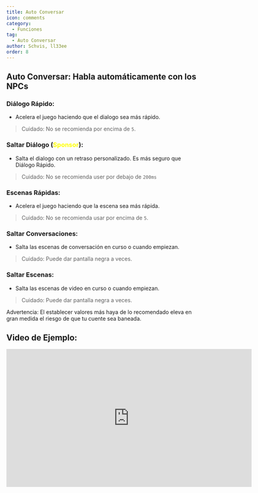 ```yaml
---
title: Auto Conversar
icon: comments
category:
  - Funciones
tag:
  - Auto Conversar
author: Schvis, ll33ee
order: 8
---
```


## Auto Conversar: Habla automáticamente con los NPCs
### Diálogo Rápido:
- Acelera el juego haciendo que el dialogo sea más rápido.
> Cuidado: No se recomienda por encima de `5`.
### Saltar Diálogo (<span style='color:yellow;'>Sponsor</span>):
- Salta el dialogo con un retraso personalizado. Es más seguro que Diálogo Rápido.
> Cuidado: No se recomienda user por debajo de `200ms`
### Escenas Rápidas:
- Acelera el juego haciendo que la escena sea más rápida.
> Cuidado: No se recomienda usar por encima de `5`.
### Saltar Conversaciones:
- Salta las escenas de conversación en curso o cuando empiezan.
> Cuidado: Puede dar pantalla negra a veces.
### Saltar Escenas:
- Salta las escenas de video en curso o cuando empiezan.
> Cuidado: Puede dar pantalla negra a veces.

Advertencia: El establecer valores más haya de lo recomendado eleva en gran medida el riesgo de que tu cuente sea baneada.

## Video de Ejemplo:

<div class="iframe-container"><iframe width="640" height="360" src="https://www.youtube.com/embed/IS0BvLLO1xc?list=PL5eI1Tb64p56g27qfYk7VuFTz4FK6YrKa" title="Korepi - AutoTalk" frameborder="0" allow="accelerometer; autoplay; clipboard-write; encrypted-media; gyroscope; picture-in-picture; web-share" allowfullscreen></iframe></div>

